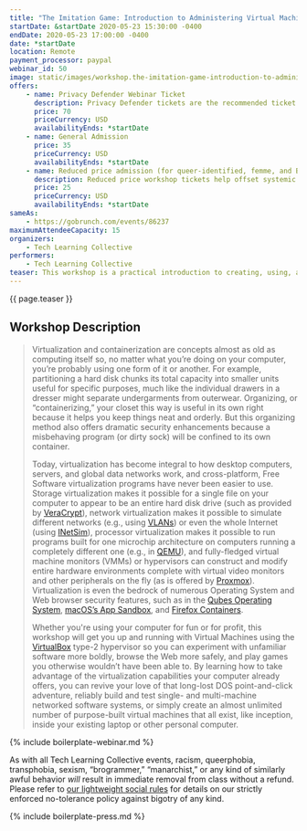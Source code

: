 ```yaml
---
title: "The Imitation Game: Introduction to Administering Virtual Machine Systems"
startDate: &startDate 2020-05-23 15:30:00 -0400
endDate: 2020-05-23 17:00:00 -0400
date: *startDate
location: Remote
payment_processor: paypal
webinar_id: 50
image: static/images/workshop.the-imitation-game-introduction-to-administering-virtual-machine-systems.rectangle.jpg
offers:
    - name: Privacy Defender Webinar Ticket
      description: Privacy Defender tickets are the recommended ticket type for those who can afford to help fund the digital security and online privacy advocacy communities with their financial resources, are attending the workshop with the support of their employers or other backers, or have other resources available to them. Purchasing tickets at this level makes it possible for us to offer reduced price tickets to those in need.
      price: 70
      priceCurrency: USD
      availabilityEnds: *startDate
    - name: General Admission
      price: 35
      priceCurrency: USD
      availabilityEnds: *startDate
    - name: Reduced price admission (for queer-identified, femme, and BIPOC people)
      description: Reduced price workshop tickets help offset systemic biases prevalent in society and in the technology sector especially.
      price: 25
      priceCurrency: USD
      availabilityEnds: *startDate
sameAs:
    - https://gobrunch.com/events/86237
maximumAttendeeCapacity: 15
organizers:
    - Tech Learning Collective
performers:
    - Tech Learning Collective
teaser: This workshop is a practical introduction to creating, using, and administering virtual machine (VM) systems. Even if you&rsquo;ve never heard of a virtual machine before, you probably already use the underlying technology. And you can get a lot out of using a virtual machine even if you aren&rsquo;t a software developer because they can help secure your Web browsing activity, give you a sandbox in which to try out new software, and much more!
---
```


{{ page.teaser }}

## Workshop Description

> Virtualization and containerization are concepts almost as old as computing itself so, no matter what you&rsquo;re doing on your computer, you&rsquo;re probably using one form of it or another. For example, partitioning a hard disk chunks its total capacity into smaller units useful for specific purposes, much like the individual drawers in a dresser might separate undergarments from outerwear. Organizing, or &ldquo;containerizing,&rdquo; your closet this way is useful in its own right because it helps you keep things neat and orderly. But this organizing method also offers dramatic security enhancements because a misbehaving program (or dirty sock) will be confined to its own container.
>
> Today, virtualization has become integral to how desktop computers, servers, and global data networks work, and cross-platform, Free Software virtualization programs have never been easier to use. Storage virtualization makes it possible for a single file on your computer to appear to be an entire hard disk drive (such as provided by [VeraCrypt](https://www.veracrypt.fr/)), network virtualization makes it possible to simulate different networks (e.g., using [VLANs](https://en.wikipedia.org/wiki/Virtual_LAN)) or even the whole Internet (using [INetSim](https://www.inetsim.org/)), processor virtualization makes it possible to run programs built for one microchip architecture on computers running a completely different one (e.g., in [QEMU](https://www.qemu.org/)), and fully-fledged virtual machine monitors (VMMs) or hypervisors can construct and modify entire hardware environments complete with virtual video monitors and other peripherals on the fly (as is offered by [Proxmox](https://www.proxmox.com/)). Virtualization is even the bedrock of numerous Operating System and Web browser security features, such as in the [Qubes Operating System](https://www.qubes-os.org/), [macOS&rsquo;s App Sandbox](https://developer.apple.com/library/archive/documentation/Security/Conceptual/AppSandboxDesignGuide/AboutAppSandbox/AboutAppSandbox.html), and [Firefox Containers](https://support.mozilla.org/kb/containers).
>
> Whether you're using your computer for fun or for profit, this workshop will get you up and running with Virtual Machines using the [VirtualBox](https://virtualbox.org/) type-2 hypervisor so you can experiment with unfamiliar software more boldly, browse the Web more safely, and play games you otherwise wouldn&rsquo;t have been able to. By learning how to take advantage of the virtualization capabilities your computer already offers, you can revive your love of that long-lost DOS point-and-click adventure, reliably build and test single- and multi-machine networked software systems, or simply create an almost unlimited number of purpose-built virtual machines that all exist, like inception, inside your existing laptop or other personal computer.

{% include boilerplate-webinar.md %}

As with all Tech Learning Collective events, racism, queerphobia, transphobia, sexism, &ldquo;brogrammer,&rdquo; &ldquo;manarchist,&rdquo; or any kind of similarly awful behavior *will* result in immediate removal from class without a refund. Please refer to [our lightweight social rules](https://github.com/AnarchoTechNYC/meta/wiki/Social-rules) for details on our strictly enforced no-tolerance policy against bigotry of any kind.

{% include boilerplate-press.md %}
